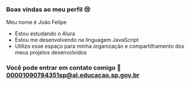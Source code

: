 ### Boas vindas ao meu perfil 😢

Meu nome é João Felipe

- Estou estudando o Alura
- Estou me desenvolvendo na linguagem JavaScript
- Utilizo esse espaço para minha organização e compartilhamento dos meus projetos desenvolvidos

### Você pode entrar em contato comigo 📧 00001090784351sp@al.educacao.sp.gov.br


